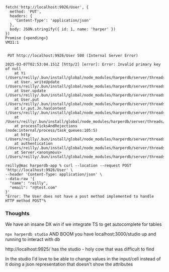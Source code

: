 ```
fetch('http://localhost:9926/User', {
  method: 'PUT',
  headers: {
    'Content-Type': 'application/json'
  },
  body: JSON.stringify({ id: 1, name: 'harper' })
})
Promise {<pending>}
VM31:1


 PUT http://localhost:9926/User 500 (Internal Server Error)

2025-03-07T02:53:04.151Z [http/2] [error]: Error: Invalid primary key of null
    at Yi (/Users/reilly/.bun/install/global/node_modules/harperdb/server/threads/threadServer.js:40:149775)
    at User._writeUpdate (/Users/reilly/.bun/install/global/node_modules/harperdb/server/threads/threadServer.js:40:126437)
    at User.update (/Users/reilly/.bun/install/global/node_modules/harperdb/server/threads/threadServer.js:40:123962)
    at User.put (/Users/reilly/.bun/install/global/node_modules/harperdb/server/threads/threadServer.js:40:126343)
    at Lr.put.Jn.hasContent (/Users/reilly/.bun/install/global/node_modules/harperdb/server/threads/threadServer.js:40:107578)
    at /Users/reilly/.bun/install/global/node_modules/harperdb/server/threads/threadServer.js:40:105000
    at processTicksAndRejections (node:internal/process/task_queues:105:5)
    at http (/Users/reilly/.bun/install/global/node_modules/harperdb/server/threads/threadServer.js:40:33708)
    at authentication (/Users/reilly/.bun/install/global/node_modules/harperdb/server/threads/threadServer.js:18:6622)
    at Server.<anonymous> (/Users/reilly/.bun/install/global/node_modules/harperdb/server/threads/threadServer.js:132:5158)
```

```
reilly@mac harperdb-app % curl --location --request POST 'http://localhost:9926/User' \
--header 'Content-Type: application/json' \
--data-raw '{
  "name": "reilly",
  "email": "r@test.com"
}'
"Error: The User does not have a post method implemented to handle HTTP method POST"%
```

### Thoughts

We have an insane DX win if we integrate TS to get autocomplete for tables

`npx harperdb studio` AND BOOM you have localhost:3000/studio up and running to interact with db

http://localhost:9925/ has the studio - holy cow that was difficult to find

In the studio I'd love to be able to change values in the input/cell instead of it doing a json representation that doesn't show the attributes
